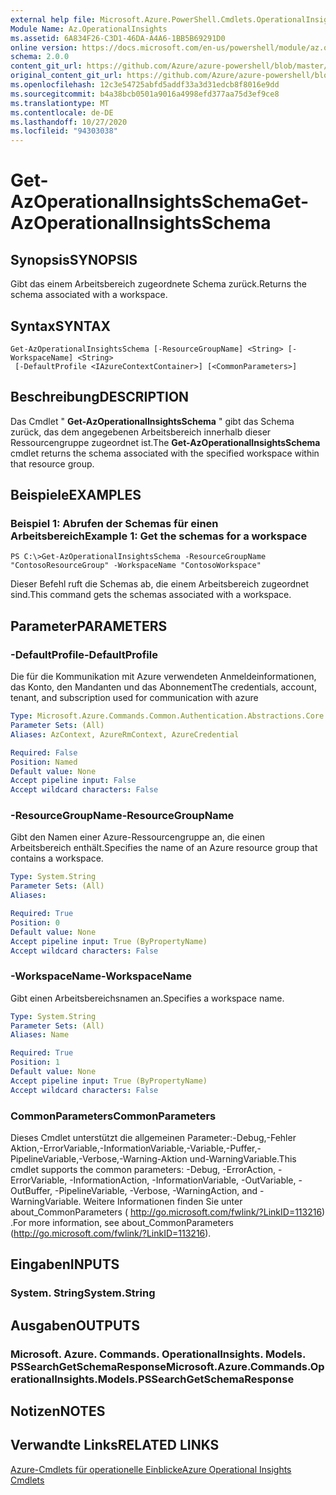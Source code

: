 ```yaml
---
external help file: Microsoft.Azure.PowerShell.Cmdlets.OperationalInsights.dll-Help.xml
Module Name: Az.OperationalInsights
ms.assetid: 6A834F26-C3D1-46DA-A4A6-1BB5B69291D0
online version: https://docs.microsoft.com/en-us/powershell/module/az.operationalinsights/get-azoperationalinsightsschema
schema: 2.0.0
content_git_url: https://github.com/Azure/azure-powershell/blob/master/src/OperationalInsights/OperationalInsights/help/Get-AzOperationalInsightsSchema.md
original_content_git_url: https://github.com/Azure/azure-powershell/blob/master/src/OperationalInsights/OperationalInsights/help/Get-AzOperationalInsightsSchema.md
ms.openlocfilehash: 12c3e54725abfd5addf33a3d31edcb8f8016e9dd
ms.sourcegitcommit: b4a38bcb0501a9016a4998efd377aa75d3ef9ce8
ms.translationtype: MT
ms.contentlocale: de-DE
ms.lasthandoff: 10/27/2020
ms.locfileid: "94303038"
---
```

# <span data-ttu-id="1f783-101">Get-AzOperationalInsightsSchema</span><span class="sxs-lookup"><span data-stu-id="1f783-101">Get-AzOperationalInsightsSchema</span></span>

## <span data-ttu-id="1f783-102">Synopsis</span><span class="sxs-lookup"><span data-stu-id="1f783-102">SYNOPSIS</span></span>
<span data-ttu-id="1f783-103">Gibt das einem Arbeitsbereich zugeordnete Schema zurück.</span><span class="sxs-lookup"><span data-stu-id="1f783-103">Returns the schema associated with a workspace.</span></span>

## <span data-ttu-id="1f783-104">Syntax</span><span class="sxs-lookup"><span data-stu-id="1f783-104">SYNTAX</span></span>

```
Get-AzOperationalInsightsSchema [-ResourceGroupName] <String> [-WorkspaceName] <String>
 [-DefaultProfile <IAzureContextContainer>] [<CommonParameters>]
```

## <span data-ttu-id="1f783-105">Beschreibung</span><span class="sxs-lookup"><span data-stu-id="1f783-105">DESCRIPTION</span></span>
<span data-ttu-id="1f783-106">Das Cmdlet " **Get-AzOperationalInsightsSchema** " gibt das Schema zurück, das dem angegebenen Arbeitsbereich innerhalb dieser Ressourcengruppe zugeordnet ist.</span><span class="sxs-lookup"><span data-stu-id="1f783-106">The **Get-AzOperationalInsightsSchema** cmdlet returns the schema associated with the specified workspace within that resource group.</span></span>

## <span data-ttu-id="1f783-107">Beispiele</span><span class="sxs-lookup"><span data-stu-id="1f783-107">EXAMPLES</span></span>

### <span data-ttu-id="1f783-108">Beispiel 1: Abrufen der Schemas für einen Arbeitsbereich</span><span class="sxs-lookup"><span data-stu-id="1f783-108">Example 1: Get the schemas for a workspace</span></span>
```
PS C:\>Get-AzOperationalInsightsSchema -ResourceGroupName "ContosoResourceGroup" -WorkspaceName "ContosoWorkspace"
```

<span data-ttu-id="1f783-109">Dieser Befehl ruft die Schemas ab, die einem Arbeitsbereich zugeordnet sind.</span><span class="sxs-lookup"><span data-stu-id="1f783-109">This command gets the schemas associated with a workspace.</span></span>

## <span data-ttu-id="1f783-110">Parameter</span><span class="sxs-lookup"><span data-stu-id="1f783-110">PARAMETERS</span></span>

### <span data-ttu-id="1f783-111">-DefaultProfile</span><span class="sxs-lookup"><span data-stu-id="1f783-111">-DefaultProfile</span></span>
<span data-ttu-id="1f783-112">Die für die Kommunikation mit Azure verwendeten Anmeldeinformationen, das Konto, den Mandanten und das Abonnement</span><span class="sxs-lookup"><span data-stu-id="1f783-112">The credentials, account, tenant, and subscription used for communication with azure</span></span>

```yaml
Type: Microsoft.Azure.Commands.Common.Authentication.Abstractions.Core.IAzureContextContainer
Parameter Sets: (All)
Aliases: AzContext, AzureRmContext, AzureCredential

Required: False
Position: Named
Default value: None
Accept pipeline input: False
Accept wildcard characters: False
```

### <span data-ttu-id="1f783-113">-ResourceGroupName</span><span class="sxs-lookup"><span data-stu-id="1f783-113">-ResourceGroupName</span></span>
<span data-ttu-id="1f783-114">Gibt den Namen einer Azure-Ressourcengruppe an, die einen Arbeitsbereich enthält.</span><span class="sxs-lookup"><span data-stu-id="1f783-114">Specifies the name of an Azure resource group that contains a workspace.</span></span>

```yaml
Type: System.String
Parameter Sets: (All)
Aliases:

Required: True
Position: 0
Default value: None
Accept pipeline input: True (ByPropertyName)
Accept wildcard characters: False
```

### <span data-ttu-id="1f783-115">-WorkspaceName</span><span class="sxs-lookup"><span data-stu-id="1f783-115">-WorkspaceName</span></span>
<span data-ttu-id="1f783-116">Gibt einen Arbeitsbereichsnamen an.</span><span class="sxs-lookup"><span data-stu-id="1f783-116">Specifies a workspace name.</span></span>

```yaml
Type: System.String
Parameter Sets: (All)
Aliases: Name

Required: True
Position: 1
Default value: None
Accept pipeline input: True (ByPropertyName)
Accept wildcard characters: False
```

### <span data-ttu-id="1f783-117">CommonParameters</span><span class="sxs-lookup"><span data-stu-id="1f783-117">CommonParameters</span></span>
<span data-ttu-id="1f783-118">Dieses Cmdlet unterstützt die allgemeinen Parameter:-Debug,-Fehler Aktion,-ErrorVariable,-InformationVariable,-Variable,-Puffer,-PipelineVariable,-Verbose,-Warning-Aktion und-WarningVariable.</span><span class="sxs-lookup"><span data-stu-id="1f783-118">This cmdlet supports the common parameters: -Debug, -ErrorAction, -ErrorVariable, -InformationAction, -InformationVariable, -OutVariable, -OutBuffer, -PipelineVariable, -Verbose, -WarningAction, and -WarningVariable.</span></span> <span data-ttu-id="1f783-119">Weitere Informationen finden Sie unter about_CommonParameters ( http://go.microsoft.com/fwlink/?LinkID=113216) .</span><span class="sxs-lookup"><span data-stu-id="1f783-119">For more information, see about_CommonParameters (http://go.microsoft.com/fwlink/?LinkID=113216).</span></span>

## <span data-ttu-id="1f783-120">Eingaben</span><span class="sxs-lookup"><span data-stu-id="1f783-120">INPUTS</span></span>

### <span data-ttu-id="1f783-121">System. String</span><span class="sxs-lookup"><span data-stu-id="1f783-121">System.String</span></span>

## <span data-ttu-id="1f783-122">Ausgaben</span><span class="sxs-lookup"><span data-stu-id="1f783-122">OUTPUTS</span></span>

### <span data-ttu-id="1f783-123">Microsoft. Azure. Commands. OperationalInsights. Models. PSSearchGetSchemaResponse</span><span class="sxs-lookup"><span data-stu-id="1f783-123">Microsoft.Azure.Commands.OperationalInsights.Models.PSSearchGetSchemaResponse</span></span>

## <span data-ttu-id="1f783-124">Notizen</span><span class="sxs-lookup"><span data-stu-id="1f783-124">NOTES</span></span>

## <span data-ttu-id="1f783-125">Verwandte Links</span><span class="sxs-lookup"><span data-stu-id="1f783-125">RELATED LINKS</span></span>

[<span data-ttu-id="1f783-126">Azure-Cmdlets für operationelle Einblicke</span><span class="sxs-lookup"><span data-stu-id="1f783-126">Azure Operational Insights Cmdlets</span></span>](./Az.OperationalInsights.md)


